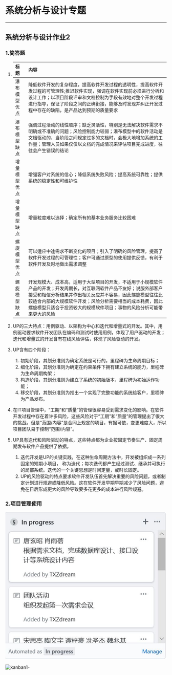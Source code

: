 # 系统分析与设计专题

-------------------------------------



## 系统分析与设计作业2



### 1.简答题

1. | 标题         | 内容                                                         |
   | :----------- | :----------------------------------------------------------- |
   | 瀑布模型优点 | 降低软件开发的复杂程度，提高软件开发过程的透明性，提高软件开发过程的可管理性;推迟软件实现，强调在软件实现前必须进行分析和设计工作；以项目阶段评审和文档控制为手段有效地对整个开发过程进行指导，保证了阶段之间的正确衔接，能够及时发现并纠正开发过程中存在的缺陷，是产品达到预期的质量要求 |
   | 瀑布模型缺点 | 强调过程活动的线性顺序；缺乏灵活性，特别是无法解决软件需求不明确或不准确的问题；风险控制能力较弱；瀑布模型中的软件活动是文档驱动的，当阶段之间规定过多的文档时，会极大地增加系统的工作量；管理人员如果仅仅以文档的完成情况来评估项目完成进度，往往会产生错误的结论 |
   | 增量模型优点 | 增强客户对系统的信心；降低系统失败风险；提高系统可靠性；提供系统的稳定性和可维护性 |
   | 增量模型缺点 | 增量粒度难以选择；确定所有的基本业务服务比较困难             |
   | 螺旋模型优点 | 可以适应中途需求不断变化的项目；引入了明确的风险管理，提高了软件开发过程的可管理性；客户可通过原型的使用提供反馈，有利于软件开发及时地做出需求调整 |
   | 螺旋模型缺点 | 开发规模大、成本高，适用于大型项目的开发，不适用于小规模软件产品的开发；开发周期长，对互联网软件产品不友好；说服外部客户接受和相信分析结果并作出相关反应并不容易，因此螺旋模型往往比较适合内部的大规模软件开发；风险分析需要相当的成本耗费，因此螺旋模型只适合于投资较大的规模软件项目；事物的风险分析可能带来更大的风险 |

2. UP的三大特点：用例驱动、以架构为中心和迭代和增量式的开发。其中，用例驱动要求软件开发团队在编码和测试时使用用例，体现了用户驱动的开发；迭代和增量式的开发含有在线风险评估，体现了风险驱动的开发。

3. UP含有四个阶段：

   1. 初始阶段，其划分准则为确定系统是可行的，里程碑为生命周期目标；
   2. 细化阶段，其划分准则为确定在约束条件下拥有建立系统的能力，里程碑为生命周期构架；
   3. 构造阶段，其划分准则为建立了系统的初始版本，里程碑为初始运作功能；
   4. 移交阶段，其划分准则为推出一个实现了完整功能的系统给客户，里程碑为产品发布。

4. 在IT项目管理中，“工期”和“质量”的管理很容易受到需求变化的影响。在软件开发过程中存在着许多风险，这些风险对于“工期”和“质量”的管理提出了很大的挑战。但是“范围/内容”是合同上规定的项目，有据可依，变更难度大，所以项目团队易于控制“范围/内容”。

5. UP具有迭代和风险驱动的特点，这些特点都为企业按固定节奏生产、固定周期发布软件产品提供了依据。

   1. 迭代开发是UP的关键实践，在这种生命周期方法中，开发被组织成一系列固定的短期小项目， 称为迭代；每次迭代都产生经过测试、继承并可执行的局部系统。迭代的一个关键思想是时间定量，或时长固定。
   2. UP的风险驱动的特点要求软件开发队伍首先解决重要的风险问题，或者制定计划进行规避或降低风险。这在软件开发早期早期减少了风险问题，避免在日后形成更大的风险导致要多花更多的成本进行风险规避。



### 2.项目管理使用

![kanban1-](https://github.com/starthemoon/starthemoon.github.io/blob/master/images/kanban1-1.JPG)

![kanban1-](https://starthemoongithub.io/images/kanban1-2.JPG)

